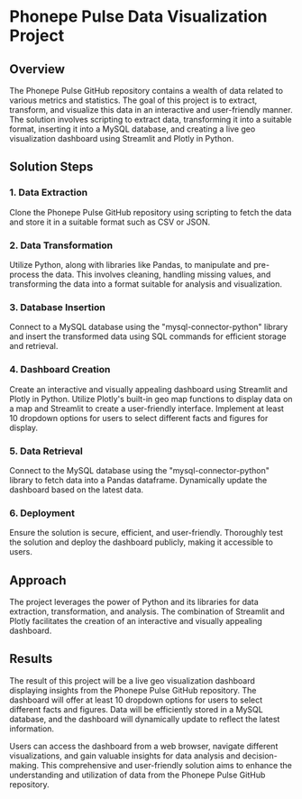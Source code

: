 # Phonepe Pulse Data Visualization Project

## Overview

The Phonepe Pulse GitHub repository contains a wealth of data related to various metrics and statistics. The goal of this project is to extract, transform, and visualize this data in an interactive and user-friendly manner. The solution involves scripting to extract data, transforming it into a suitable format, inserting it into a MySQL database, and creating a live geo visualization dashboard using Streamlit and Plotly in Python.

## Solution Steps

### 1. Data Extraction

Clone the Phonepe Pulse GitHub repository using scripting to fetch the data and store it in a suitable format such as CSV or JSON.

### 2. Data Transformation

Utilize Python, along with libraries like Pandas, to manipulate and pre-process the data. This involves cleaning, handling missing values, and transforming the data into a format suitable for analysis and visualization.

### 3. Database Insertion

Connect to a MySQL database using the "mysql-connector-python" library and insert the transformed data using SQL commands for efficient storage and retrieval.

### 4. Dashboard Creation

Create an interactive and visually appealing dashboard using Streamlit and Plotly in Python. Utilize Plotly's built-in geo map functions to display data on a map and Streamlit to create a user-friendly interface. Implement at least 10 dropdown options for users to select different facts and figures for display.

### 5. Data Retrieval

Connect to the MySQL database using the "mysql-connector-python" library to fetch data into a Pandas dataframe. Dynamically update the dashboard based on the latest data.

### 6. Deployment

Ensure the solution is secure, efficient, and user-friendly. Thoroughly test the solution and deploy the dashboard publicly, making it accessible to users.

## Approach

The project leverages the power of Python and its libraries for data extraction, transformation, and analysis. The combination of Streamlit and Plotly facilitates the creation of an interactive and visually appealing dashboard.

## Results

The result of this project will be a live geo visualization dashboard displaying insights from the Phonepe Pulse GitHub repository. The dashboard will offer at least 10 dropdown options for users to select different facts and figures. Data will be efficiently stored in a MySQL database, and the dashboard will dynamically update to reflect the latest information.

Users can access the dashboard from a web browser, navigate different visualizations, and gain valuable insights for data analysis and decision-making. This comprehensive and user-friendly solution aims to enhance the understanding and utilization of data from the Phonepe Pulse GitHub repository.
